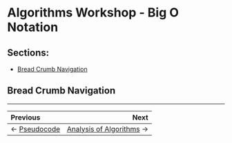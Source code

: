 # Algorithms Workshop - Big O Notation

## Sections:

* [Bread Crumb Navigation](#bread-crumb-navigation)

## Bread Crumb Navigation
_________________________

Previous | Next
:------- | ---:
← [Pseudocode](./pseudocode.md) | [Analysis of Algorithms](./analysis-of-algorithms.md) →